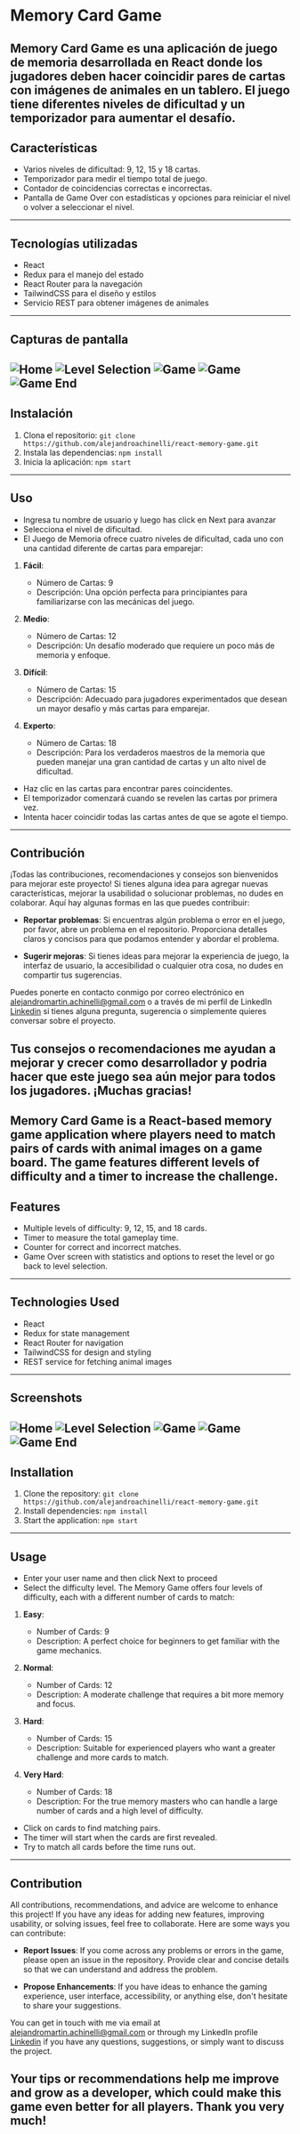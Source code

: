 # Memory Card Game

Memory Card Game es una aplicación de juego de memoria desarrollada en React donde los jugadores deben hacer coincidir pares de cartas con imágenes de animales en un tablero. El juego tiene diferentes niveles de dificultad y un temporizador para aumentar el desafío.
---

## Características
- Varios niveles de dificultad: 9, 12, 15 y 18 cartas.
- Temporizador para medir el tiempo total de juego.
- Contador de coincidencias correctas e incorrectas.
- Pantalla de Game Over con estadísticas y opciones para reiniciar el nivel o volver a seleccionar el nivel.
---
## Tecnologías utilizadas
- React
- Redux para el manejo del estado
- React Router para la navegación
- TailwindCSS para el diseño y estilos
- Servicio REST para obtener imágenes de animales
---
## Capturas de pantalla
![Home](public/images/Home.png)
![Level Selection](public/images/LevelSelection.png)
![Game](public/images/GameInit.png)
![Game](public/images/GameInit2.png)
![Game End](public/images/GameEnd.png)
---
## Instalación
1. Clona el repositorio: `git clone https://github.com/alejandroachinelli/react-memory-game.git`
2. Instala las dependencias: `npm install`
3. Inicia la aplicación: `npm start`
---
## Uso
- Ingresa tu nombre de usuario y luego has click en Next para avanzar
- Selecciona el nivel de dificultad.
- El Juego de Memoria ofrece cuatro niveles de dificultad, cada uno con una cantidad diferente de cartas para emparejar:
1. **Fácil**:
   - Número de Cartas: 9
   - Descripción: Una opción perfecta para principiantes para familiarizarse con las mecánicas del juego.

2. **Medio**:
   - Número de Cartas: 12
   - Descripción: Un desafío moderado que requiere un poco más de memoria y enfoque.

3. **Difícil**:
   - Número de Cartas: 15
   - Descripción: Adecuado para jugadores experimentados que desean un mayor desafío y más cartas para emparejar.

4. **Experto**:
   - Número de Cartas: 18
   - Descripción: Para los verdaderos maestros de la memoria que pueden manejar una gran cantidad de cartas y un alto nivel de dificultad.
- Haz clic en las cartas para encontrar pares coincidentes.
- El temporizador comenzará cuando se revelen las cartas por primera vez.
- Intenta hacer coincidir todas las cartas antes de que se agote el tiempo.
---
## Contribución
¡Todas las contribuciones, recomendaciones y consejos son bienvenidos para mejorar este proyecto! Si tienes alguna idea para agregar nuevas características, mejorar la usabilidad o solucionar problemas, no dudes en colaborar. Aquí hay algunas formas en las que puedes contribuir:

- **Reportar problemas**: Si encuentras algún problema o error en el juego, por favor, abre un problema en el repositorio. Proporciona detalles claros y concisos para que podamos entender y abordar el problema.

- **Sugerir mejoras**: Si tienes ideas para mejorar la experiencia de juego, la interfaz de usuario, la accesibilidad o cualquier otra cosa, no dudes en compartir tus sugerencias.

Puedes ponerte en contacto conmigo por correo electrónico en [alejandromartin.achinelli@gmail.com](mailto:alejandromartin.achinelli@gmail.com) o a través de mi perfil de LinkedIn [Linkedin](https://www.linkedin.com/in/alejandroachinelli/) si tienes alguna pregunta, sugerencia o simplemente quieres conversar sobre el proyecto.

Tus consejos o recomendaciones me ayudan a mejorar y crecer como desarrollador y podria hacer que este juego sea aún mejor para todos los jugadores. ¡Muchas gracias!
---

Memory Card Game is a React-based memory game application where players need to match pairs of cards with animal images on a game board. The game features different levels of difficulty and a timer to increase the challenge.
---

## Features
- Multiple levels of difficulty: 9, 12, 15, and 18 cards.
- Timer to measure the total gameplay time.
- Counter for correct and incorrect matches.
- Game Over screen with statistics and options to reset the level or go back to level selection.
---
## Technologies Used
- React
- Redux for state management
- React Router for navigation
- TailwindCSS for design and styling
- REST service for fetching animal images
---
## Screenshots
![Home](public/images/Home.png)
![Level Selection](public/images/LevelSelection.png)
![Game](public/images/GameInit.png)
![Game](public/images/GameInit2.png)
![Game End](public/images/GameEnd.png)
---
## Installation
1. Clone the repository: `git clone https://github.com/alejandroachinelli/react-memory-game.git`
2. Install dependencies: `npm install`
3. Start the application: `npm start`
---
## Usage
- Enter your user name and then click Next to proceed
- Select the difficulty level.
The Memory Game offers four levels of difficulty, each with a different number of cards to match:

1. **Easy**:
   - Number of Cards: 9
   - Description: A perfect choice for beginners to get familiar with the game mechanics.

2. **Normal**:
   - Number of Cards: 12
   - Description: A moderate challenge that requires a bit more memory and focus.

3. **Hard**:
   - Number of Cards: 15
   - Description: Suitable for experienced players who want a greater challenge and more cards to match.

4. **Very Hard**:
   - Number of Cards: 18
   - Description: For the true memory masters who can handle a large number of cards and a high level of difficulty.
- Click on cards to find matching pairs.
- The timer will start when the cards are first revealed.
- Try to match all cards before the time runs out.
---
## Contribution
All contributions, recommendations, and advice are welcome to enhance this project! If you have any ideas for adding new features, improving usability, or solving issues, feel free to collaborate. Here are some ways you can contribute:

- **Report Issues**: If you come across any problems or errors in the game, please open an issue in the repository. Provide clear and concise details so that we can understand and address the problem.

- **Propose Enhancements**: If you have ideas to enhance the gaming experience, user interface, accessibility, or anything else, don't hesitate to share your suggestions.

You can get in touch with me via email at [alejandromartin.achinelli@gmail.com](mailto:alejandromartin.achinelli@gmail.com) or through my LinkedIn profile [Linkedin](https://www.linkedin.com/in/alejandroachinelli/) if you have any questions, suggestions, or simply want to discuss the project.

Your tips or recommendations help me improve and grow as a developer, which could make this game even better for all players. Thank you very much!
---
